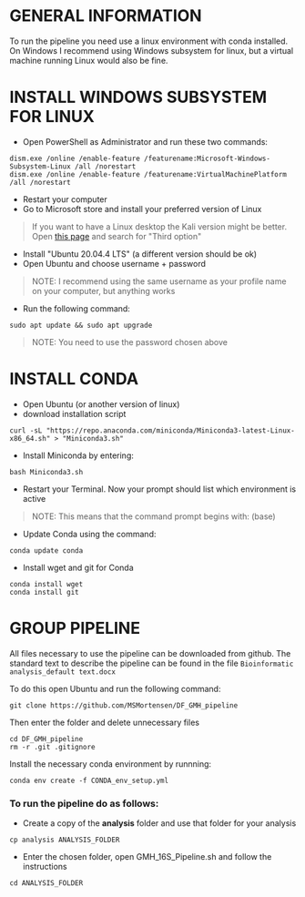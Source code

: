 # GENERAL INFORMATION

To run the pipeline you need use a linux environment with conda installed.
On Windows I recommend using Windows subsystem for linux, but a virtual
machine running Linux would also be fine.

# INSTALL WINDOWS SUBSYSTEM FOR LINUX

- Open PowerShell as Administrator and run these two commands:

```
dism.exe /online /enable-feature /featurename:Microsoft-Windows-Subsystem-Linux /all /norestart
dism.exe /online /enable-feature /featurename:VirtualMachinePlatform /all /norestart
```

- Restart your computer
- Go to Microsoft store and install your preferred version of Linux
> If you want to have a Linux desktop the Kali version might be better. Open [this page](https://techcommunity.microsoft.com/t5/windows-dev-appconsult/running-wsl-gui-apps-on-windows-10/ba-p/1493242) and search for "Third option"
- Install "Ubuntu 20.04.4 LTS" (a different version should be ok)
- Open Ubuntu and choose username + password

> NOTE: I recommend using the same username as your profile name on your computer, but anything works

- Run the following command:

```
sudo apt update && sudo apt upgrade
```

> NOTE: You need to use the password chosen above

# INSTALL CONDA

- Open Ubuntu (or another version of linux)
- download installation script

```
curl -sL "https://repo.anaconda.com/miniconda/Miniconda3-latest-Linux-x86_64.sh" > "Miniconda3.sh"
```

- Install Miniconda by entering:

```
bash Miniconda3.sh
```

- Restart your Terminal. Now your prompt should list which environment is active

> NOTE: This means that the command prompt begins with: (base)

- Update Conda using the command:

```
conda update conda
```

- Install wget and git for Conda

```
conda install wget
conda install git
```

# GROUP PIPELINE

All files necessary to use the pipeline can be downloaded from github.
The standard text to describe the pipeline can be found in the file `Bioinformatic analysis_default text.docx`

To do this open Ubuntu and run the following command:

```
git clone https://github.com/MSMortensen/DF_GMH_pipeline
```

Then enter the folder and delete unnecessary files

```
cd DF_GMH_pipeline
rm -r .git .gitignore
```

Install the necessary conda environment by runnning:

```
conda env create -f CONDA_env_setup.yml
```

### To run the pipeline do as follows:

- Create a copy of the **analysis** folder and use that folder for your analysis
```
cp analysis ANALYSIS_FOLDER
```

- Enter the chosen folder, open GMH_16S_Pipeline.sh and follow the instructions
```
cd ANALYSIS_FOLDER
```
